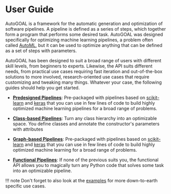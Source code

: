 # User Guide

AutoGOAL is a framework for the automatic generation and optimization of software pipelines.
A pipeline is defined as a series of steps, which together form a program that performs some desired task.
AutoGOAL was designed specifically for optimizing machine learning pipelines, a problem often called [AutoML](https://automl.org),
but it can be used to optimize anything that can be defined as a set of steps with parameters.

AutoGOAL has been designed to suit a broad range of users with different skill levels, from beginners to experts.
Likewise, the API suits different needs, from practical use cases requiring fast iteration and out-of-the-box solutions
to more involved, research-oriented use cases that require customizing and tweaking many things.
Whatever your case, the following guides should help you get started.

* **[Predesigned Pipelines](/guide/predesigned/)**:
    Pre-packaged with pipelines based on [scikit-learn](/api/sklearn/) and [keras](/api/keras/)
    that you can use in few lines of code to build highly optimized machine learning pipelines for a broad range of problems.

* **[Class-based Pipelines](/guide/cfg/)**:
    Turn any class hierarchy into an optimizable space. You define classes and annotate the constructor's parameters
    with attributes

* **[Graph-based Pipelines](/guide/graph/)**:
    Pre-packaged with pipelines based on [scikit-learn](/api/sklearn/) and [keras](/api/keras/)
    that you can use in few lines of code to build highly optimized machine learning for a broad range of problems.

* **[Functional Pipelines](/guide/functional/)**:
    If none of the previous suits you, the functional API allows you to magically turn any Python code
    that solves some task into an optimizable pipeline.

!!! note
    Don't forget to also look at the [examples](/examples/) for more down-to-earth specific use cases.
